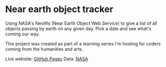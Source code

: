 # Near earth object tracker

Using NASA's NeoWs (Near Earth Object Web Service) to give a list of all objects passing by earth on any given day. Pick a date and see what's coming our way.

This project was created as part of a learning series I'm hosting for coders coming from the humanities and arts.

Live website: [GitHub Pages](https://agbales.github.io/space-potatoes/)
Data: [NASA](https://api.nasa.gov/)
